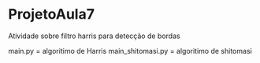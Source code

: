 # ProjetoAula7
Atividade sobre filtro harris para detecção de bordas

main.py = algoritimo de Harris
main_shitomasi.py = algoritimo de shitomasi
